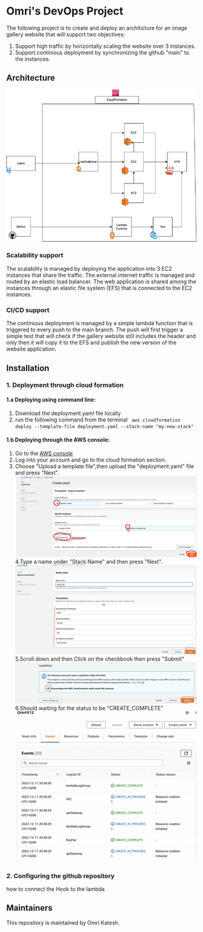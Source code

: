 # Omri's DevOps Project

The following project is to create and deploy an architicture for an image gallery website that will support two objectives:
1. Support high traffic by horizontally scaling the website over 3 instances.
2. Support continious deployment by synchronizing the github "main" to the instances.

## Architecture  
![AWS diagram](https://github.com/omrikat/WebSite-Project/blob/main/Aws-diagram1.jpg)

### Scalability support
The scalability is managed by deploying the application into 3 EC2 instances that share the traffic. The external internet traffic is managed and routed by an elastic load balancer. The web application is shared among the instances through an elastic file system (EFS) that is connected to the EC2 instances.

### CI/CD support
The continious deployment is managed by a simple lambda function that is triggered to every push to the main branch.
The push will first trigger a simple test that will check if the gallery website still includes the header and only then it will copy it to the EFS and publish the new version of the website application.

## Installation

### 1. Deployment through cloud formation
#### 1.a Deploying using command line:
1. Download the deployment.yaml file locally
2. run the following command from the terminal ``` aws cloudformation deploy --template-file deployment.yaml --stack-name "my-new-stack"```

#### 1.b Deploying through the AWS console:
1. Go to the [AWS console](https://aws.amazon.com/console/)
2. Log into your account and go to the cloud formation section.
3. Choose "Upload a template file",then upload the "deployment.yaml" file and press "Next".
![image](https://github.com/omrikat/WebSiteProject/blob/main/Aws1.png)
4.Type a name under "Stack Name" and then press "Next".
![image](https://github.com/omrikat/WebSiteProject/blob/main/Aws2.png)
5.Scroll down and then Click on the checkbook then press "Submit"
![image](https://github.com/omrikat/WebSiteProject/blob/main/Aws3.png)
6.Should waiting for the status to be "CREATE_COMPLETE"
![image](https://github.com/omrikat/WebSiteProject/blob/main/Aws4.png)

### 2. Configuring the github repository
how to connect the Hook to the lambda
## Maintainers
This repository is maintained by Omri Katesh.